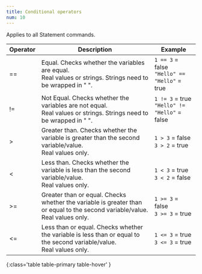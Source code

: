 ```yaml
---
title: Conditional operators
num: 10
---
```


Applies to all Statement commands.

| Operator | Description |	Example |
|-------|--------|--------
| == |	Equal. Checks whether the variables are equal. <br/> Real values or strings. Strings need to be wrapped in " ". | `1 == 3` = false <br/> `"Hello" == "Hello"` = true
|!=	|Not Equal. Checks whether the variables are not equal.  <br/> Real values or strings. Strings need to be wrapped in " ". |	`1 != 3` = true  <br/> `"Hello" != "Hello"` = false
| > |	Greater than. Checks whether the variable is greater than the second variable/value.  <br/> Real values only.	|`1 > 3` = false  <br/> `3 > 2` = true
|< |	Less than. Checks whether the variable is less than the second variable/value.  <br/> Real values only.|	`1 < 3` = true  <br/> `3 < 2` = false
| >=	|Greater than or equal. Checks whether the variable is greater than or equal to the second variable/value.  <br/> Real values only.	|`1 >= 3` = false  <br/>`3 >= 3` = true
| <= |	Less than or equal. Checks whether the variable is less than or equal to the second variable/value.  <br/> Real values only.	|`1 <= 3` = true  <br/>`3 <= 3` = true
{:class='table table-primary table-hover' }